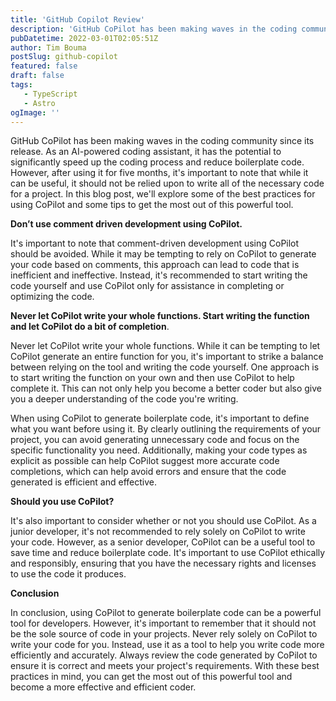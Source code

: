```yaml
---
title: 'GitHub Copilot Review'
description: 'GitHub CoPilot has been making waves in the coding community since its release. As an AI-powered coding assistant, it has the potential to significantly speed up the coding process and reduce boilerplate code.'
pubDatetime: 2022-03-01T02:05:51Z
author: Tim Bouma
postSlug: github-copilot
featured: false
draft: false
tags:
   - TypeScript
   - Astro
ogImage: ''
---
```


GitHub CoPilot has been making waves in the coding community since its release. As an AI-powered coding assistant, it has the potential to significantly speed up the coding process and reduce boilerplate code. However, after using it for five months, it's important to note that while it can be useful, it should not be relied upon to write all of the necessary code for a project. In this blog post, we'll explore some of the best practices for using CoPilot and some tips to get the most out of this powerful tool.

**Don’t use comment driven development using CoPilot.**

It's important to note that comment-driven development using CoPilot should be avoided. While it may be tempting to rely on CoPilot to generate your code based on comments, this approach can lead to code that is inefficient and ineffective. Instead, it's recommended to start writing the code yourself and use CoPilot only for assistance in completing or optimizing the code.

**Never let CoPilot write your whole functions. Start writing the function and let CoPilot do a bit of completion**.

Never let CoPilot write your whole functions. While it can be tempting to let CoPilot generate an entire function for you, it's important to strike a balance between relying on the tool and writing the code yourself. One approach is to start writing the function on your own and then use CoPilot to help complete it. This can not only help you become a better coder but also give you a deeper understanding of the code you're writing.

When using CoPilot to generate boilerplate code, it's important to define what you want before using it. By clearly outlining the requirements of your project, you can avoid generating unnecessary code and focus on the specific functionality you need. Additionally, making your code types as explicit as possible can help CoPilot suggest more accurate code completions, which can help avoid errors and ensure that the code generated is efficient and effective.

**Should you use CoPilot?**

It's also important to consider whether or not you should use CoPilot. As a junior developer, it's not recommended to rely solely on CoPilot to write your code. However, as a senior developer, CoPilot can be a useful tool to save time and reduce boilerplate code. It's important to use CoPilot ethically and responsibly, ensuring that you have the necessary rights and licenses to use the code it produces.

**Conclusion**

In conclusion, using CoPilot to generate boilerplate code can be a powerful tool for developers. However, it's important to remember that it should not be the sole source of code in your projects. Never rely solely on CoPilot to write your code for you. Instead, use it as a tool to help you write code more efficiently and accurately. Always review the code generated by CoPilot to ensure it is correct and meets your project's requirements. With these best practices in mind, you can get the most out of this powerful tool and become a more effective and efficient coder.
